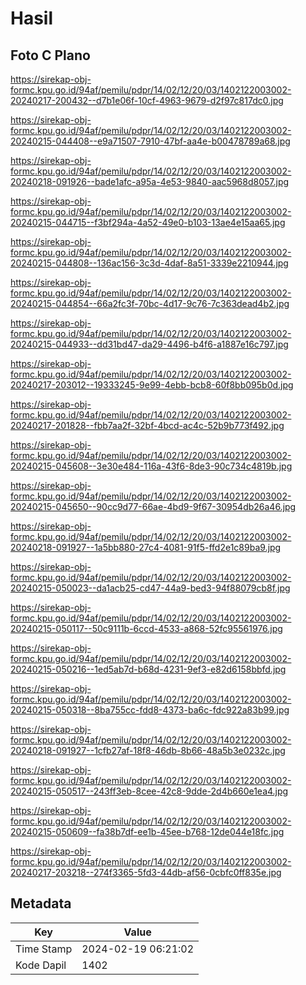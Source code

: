 # Hasil

## Foto C Plano

https://sirekap-obj-formc.kpu.go.id/94af/pemilu/pdpr/14/02/12/20/03/1402122003002-20240217-200432--d7b1e06f-10cf-4963-9679-d2f97c817dc0.jpg

https://sirekap-obj-formc.kpu.go.id/94af/pemilu/pdpr/14/02/12/20/03/1402122003002-20240215-044408--e9a71507-7910-47bf-aa4e-b00478789a68.jpg

https://sirekap-obj-formc.kpu.go.id/94af/pemilu/pdpr/14/02/12/20/03/1402122003002-20240218-091926--bade1afc-a95a-4e53-9840-aac5968d8057.jpg

https://sirekap-obj-formc.kpu.go.id/94af/pemilu/pdpr/14/02/12/20/03/1402122003002-20240215-044715--f3bf294a-4a52-49e0-b103-13ae4e15aa65.jpg

https://sirekap-obj-formc.kpu.go.id/94af/pemilu/pdpr/14/02/12/20/03/1402122003002-20240215-044808--136ac156-3c3d-4daf-8a51-3339e2210944.jpg

https://sirekap-obj-formc.kpu.go.id/94af/pemilu/pdpr/14/02/12/20/03/1402122003002-20240215-044854--66a2fc3f-70bc-4d17-9c76-7c363dead4b2.jpg

https://sirekap-obj-formc.kpu.go.id/94af/pemilu/pdpr/14/02/12/20/03/1402122003002-20240215-044933--dd31bd47-da29-4496-b4f6-a1887e16c797.jpg

https://sirekap-obj-formc.kpu.go.id/94af/pemilu/pdpr/14/02/12/20/03/1402122003002-20240217-203012--19333245-9e99-4ebb-bcb8-60f8bb095b0d.jpg

https://sirekap-obj-formc.kpu.go.id/94af/pemilu/pdpr/14/02/12/20/03/1402122003002-20240217-201828--fbb7aa2f-32bf-4bcd-ac4c-52b9b773f492.jpg

https://sirekap-obj-formc.kpu.go.id/94af/pemilu/pdpr/14/02/12/20/03/1402122003002-20240215-045608--3e30e484-116a-43f6-8de3-90c734c4819b.jpg

https://sirekap-obj-formc.kpu.go.id/94af/pemilu/pdpr/14/02/12/20/03/1402122003002-20240215-045650--90cc9d77-66ae-4bd9-9f67-30954db26a46.jpg

https://sirekap-obj-formc.kpu.go.id/94af/pemilu/pdpr/14/02/12/20/03/1402122003002-20240218-091927--1a5bb880-27c4-4081-91f5-ffd2e1c89ba9.jpg

https://sirekap-obj-formc.kpu.go.id/94af/pemilu/pdpr/14/02/12/20/03/1402122003002-20240215-050023--da1acb25-cd47-44a9-bed3-94f88079cb8f.jpg

https://sirekap-obj-formc.kpu.go.id/94af/pemilu/pdpr/14/02/12/20/03/1402122003002-20240215-050117--50c9111b-6ccd-4533-a868-52fc95561976.jpg

https://sirekap-obj-formc.kpu.go.id/94af/pemilu/pdpr/14/02/12/20/03/1402122003002-20240215-050216--1ed5ab7d-b68d-4231-9ef3-e82d6158bbfd.jpg

https://sirekap-obj-formc.kpu.go.id/94af/pemilu/pdpr/14/02/12/20/03/1402122003002-20240215-050318--8ba755cc-fdd8-4373-ba6c-fdc922a83b99.jpg

https://sirekap-obj-formc.kpu.go.id/94af/pemilu/pdpr/14/02/12/20/03/1402122003002-20240218-091927--1cfb27af-18f8-46db-8b66-48a5b3e0232c.jpg

https://sirekap-obj-formc.kpu.go.id/94af/pemilu/pdpr/14/02/12/20/03/1402122003002-20240215-050517--243ff3eb-8cee-42c8-9dde-2d4b660e1ea4.jpg

https://sirekap-obj-formc.kpu.go.id/94af/pemilu/pdpr/14/02/12/20/03/1402122003002-20240215-050609--fa38b7df-ee1b-45ee-b768-12de044e18fc.jpg

https://sirekap-obj-formc.kpu.go.id/94af/pemilu/pdpr/14/02/12/20/03/1402122003002-20240217-203218--274f3365-5fd3-44db-af56-0cbfc0ff835e.jpg


## Metadata

| Key        | Value               |
| ---------- | ------------------- |
| Time Stamp | 2024-02-19 06:21:02 |
| Kode Dapil | 1402                |



